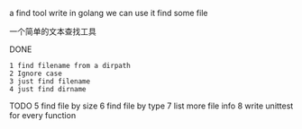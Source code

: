 
a find tool write in golang we can use it find some file

一个简单的文本查找工具

DONE 

	1 find filename from a dirpath
	2 Ignore case
	3 just find filename
	4 just find dirname
	
TODO 
	5 find file by size
	6 find file by type
	7 list more file info
	8 write unittest for every function